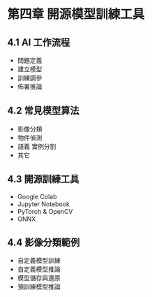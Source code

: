 #  第四章 開源模型訓練工具
## 4.1 AI 工作流程
* 問題定義
* 建立模型
* 訓練調參
* 佈署推論
## 4.2 常見模型算法
* 影像分類
* 物件偵測
* 語義 實例分割
* 其它
## 4.3 開源訓練工具
* Google Colab
* Jupyter Notebook
* PyTorch & OpenCV
* ONNX
## 4.4 影像分類範例
* 自定義模型訓練
* 自定義模型推論
* 模型儲存與還原
* 預訓練模型推論
